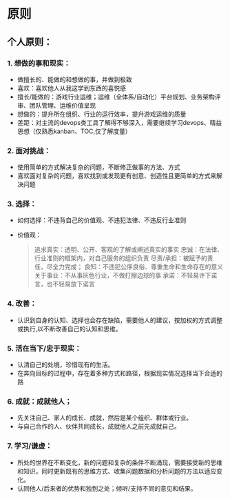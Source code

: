# 原则

## 个人原则：

### 1. 想做的事和现实：
  - 做擅长的、能做的和想做的事，并做到极致
  - 喜欢：喜欢他人从我这学到东西的喜悦感
  - 擅长/能做的：游戏行业运维；运维（全体系/自动化）平台规划、业务架构评审、团队管理、运维价值呈现
  - 想做的：提升所在组织、行业的运行效率，提升游戏运维的质量
  - 差距：对主流的devops类工具了解得不够深入，需要继续学习devops、精益思想（仅熟悉kanban、TOC,仅了解度量）

### 2. 面对挑战：
  - 使用简单的方式解决复杂的问题，不断修正做事的方法、方式
  - 喜欢面对复杂的问题，喜欢找到或发现更有创意、创造性且更简单的方式来解决问题

### 3. 选择：
  - 如何选择：不违背自己的价值观、不违犯法律、不违反行业准则
  - 价值观：

    >追求真实：透明、公开、客观的了解或阐述真实的事实
	>忠诚：在法律、行业准则的框架内，对自己服务的组织负责
	>尽责/承担：被赋予的责任，尽全力完成；
	>良知：不违犯公序良俗、尊重生命和生命存在的意义
	>关于事业：不从事灰色行业，不做打擦边球的事
	>承诺：不轻易许下诺言，也不轻易放下诺言


### 4. 改善：
  - 认识到自身的认知、选择也会存在缺陷，需要他人的建议，按加权的方式调整或执行,以不断改善自己的认知和思维。

### 5. 活在当下/忠于现实：
  - 认清自己的处境，珍惜现有的生活。
  - 在奔向目标的过程中，存在着多种方式和路径，根据现实情况选择当下合适的路

### 6. 成就：成就他人；
  - 先关注自己、家人的成长、成就，然后是某个组织、群体或行业。
  - 与自己合作的人、伙伴共同成长，成就他人之前先成就自己。

### 7. 学习/谦虚：
  - 所处的世界在不断变化，新的问题和复杂的条件不断涌现，需要接受新的思维和知识，同时更新既有的思维方式、收集问题数据和分析问题的方法以适应变化。
  - 认同他人/后来者的优势和独到之处；倾听/支持不同的意见和结果。
